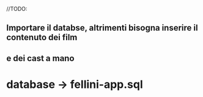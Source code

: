 //TODO:
## Importare il databse, altrimenti bisogna inserire il contenuto dei film
## e dei cast a mano

# database  ->  fellini-app.sql
